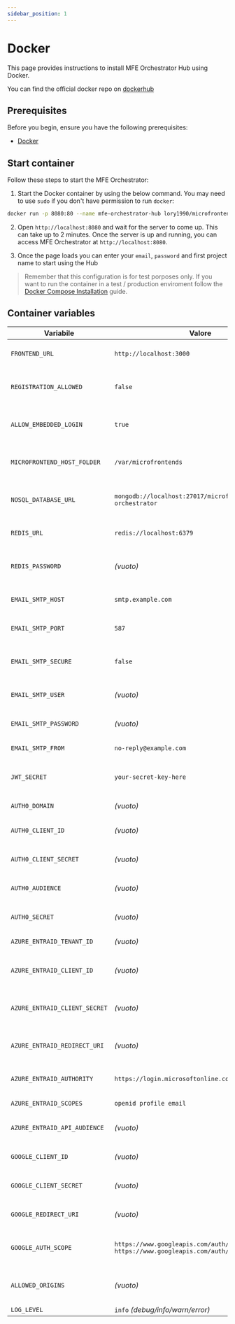 ```yaml
---
sidebar_position: 1
---
```

# Docker
This page provides instructions to install MFE Orchestrator Hub using Docker.

You can find the official docker repo on [dockerhub](https://hub.docker.com/r/lory1990/microfrontend-orchestrator-hub)

## Prerequisites

Before you begin, ensure you have the following prerequisites:

- [Docker](https://docs.docker.com/get-started/get-docker/)

## Start container

Follow these steps to start the MFE Orchestrator:

1. Start the Docker container by using the below command. You may need to use `sudo` if you don't have permission to run `docker`:
```bash
docker run -p 8080:80 --name mfe-orchestrator-hub lory1990/microfrontend-orchestrator-hub:latest -d
```
2.  Open `http://localhost:8080` and wait for the server to come up. This can take up to 2 minutes. Once the server is up and running, you can access MFE Orchestrator at `http://localhost:8080`.

3. Once the page loads you can enter your `email`, `password` and first project name to start using the Hub

> Remember that this configuration is for test porposes only. If you want to run the container in a test / production enviroment follow the [Docker Compose Installation](./docker-compose.md) guide.

## Container variables
| Variabile | Valore | Descrizione |
|-----------|--------|-------------|
| `FRONTEND_URL` | `http://localhost:3000` | URL dell’applicazione frontend. |
| `REGISTRATION_ALLOWED` | `false` | Se `true` permette la registrazione di nuovi utenti. |
| `ALLOW_EMBEDDED_LOGIN` | `true` | Se `true` abilita il sistema di login all'interno dell'applicazione |
| `MICROFRONTEND_HOST_FOLDER`| `/var/microfrontends` | Cartella contenente i microfrontend host. |
| `NOSQL_DATABASE_URL` | `mongodb://localhost:27017/microfrontend-orchestrator` | URL di connessione al database MongoDB. |
| `REDIS_URL` | `redis://localhost:6379` | URL di connessione al server Redis. |
| `REDIS_PASSWORD` | *(vuoto)* | Password per l’accesso a Redis (se impostata). |
| `EMAIL_SMTP_HOST` | `smtp.example.com` | Host del server SMTP per inviare email. |
| `EMAIL_SMTP_PORT` | `587` | Porta del server SMTP (es. 587 per TLS). |
| `EMAIL_SMTP_SECURE` | `false` | Se `true` usa connessione sicura (SSL/TLS). |
| `EMAIL_SMTP_USER` | *(vuoto)* | Nome utente per autenticazione SMTP. |
| `EMAIL_SMTP_PASSWORD` | *(vuoto)* | Password per autenticazione SMTP. |
| `EMAIL_SMTP_FROM` | `no-reply@example.com` | Indirizzo email del mittente. |
| `JWT_SECRET` | `your-secret-key-here` | Chiave segreta per generazione e validazione JWT. |
| `AUTH0_DOMAIN` | *(vuoto)* | Dominio Auth0 del tenant. |
| `AUTH0_CLIENT_ID` | *(vuoto)* | Client ID dell’applicazione in Auth0. |
| `AUTH0_CLIENT_SECRET` | *(vuoto)* | Secret dell’applicazione in Auth0. |
| `AUTH0_AUDIENCE` | *(vuoto)* | API Audience configurato in Auth0. |
| `AUTH0_SECRET` | *(vuoto)* | Secret per la validazione dei token Auth0. |
| `AZURE_ENTRAID_TENANT_ID` | *(vuoto)* | ID del tenant Azure Entra ID. |
| `AZURE_ENTRAID_CLIENT_ID` | *(vuoto)* | Client ID dell’applicazione registrata in Azure. |
| `AZURE_ENTRAID_CLIENT_SECRET` | *(vuoto)* | Secret dell’applicazione registrata in Azure. |
| `AZURE_ENTRAID_REDIRECT_URI` | *(vuoto)* | URI di redirect per l’autenticazione Azure. |
| `AZURE_ENTRAID_AUTHORITY` | `https://login.microsoftonline.com` | URL dell’autorità di autenticazione. |
| `AZURE_ENTRAID_SCOPES` | `openid profile email` | Scopes richiesti durante il login. |
| `AZURE_ENTRAID_API_AUDIENCE` | *(vuoto)* | Identificatore dell’API protetta in Azure. |
| `GOOGLE_CLIENT_ID` | *(vuoto)* | Client ID per autenticazione Google OAuth. |
| `GOOGLE_CLIENT_SECRET` | *(vuoto)* | Client Secret per autenticazione Google OAuth. |
| `GOOGLE_REDIRECT_URI` | *(vuoto)* | URI di redirect per Google OAuth. |
| `GOOGLE_AUTH_SCOPE` | `https://www.googleapis.com/auth/userinfo.email https://www.googleapis.com/auth/userinfo.profile` | Scopes richiesti per ottenere email e profilo Google. |
| `ALLOWED_ORIGINS` | *(vuoto)* | Lista di URL consentiti per le richieste cross-origin. |
| `LOG_LEVEL` | `info` *(debug/info/warn/error)* | Livello di log. |

